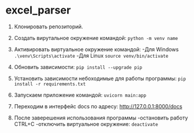 # excel_parser

1. Клонировать репозиторий.

2. Создать вирутальное окружение командой:
    `python -m venv name`

3. Активировать виртуальное окружение командой:
    -Для Windows
        `.\venv\Scripts\activate`
    -Для Linux
        `source venv/bin/activate`

4. Обновить зависимости:
    `pip install --upgrade pip`

5. Установить зависимости небоходимые для работы программы:
    `pip install -r requirements.txt`

6. Запускаем приложение командой:
    `uvicorn main:app`

7. Переходим в интерфейс docs по адресу:
    http://127.0.0.1:8000/docs

8. После заверешения использования программы
-остановить работу CTRL+C
-отключить виртуальное окружение: `deactivate`